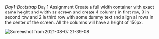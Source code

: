 _*Day1-Bootstrap*_
Day 1 Assignment Create a full width container with exact same height and width as screen and create 4 columns in first row, 3 in second row and 2 in third row with some dummy text and align all rows in the center of the screen. All the columns will have a height of 150px.

![Screenshot from 2021-08-07 21-39-08](https://user-images.githubusercontent.com/52309838/128606597-537a8d98-5094-4a13-bbbd-84d28c18fda1.png)
